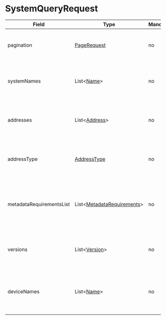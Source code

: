 # SystemQueryRequest

Field | Type | Mandatory | Description
--- | --- | --- | ---
pagination | [PageRequest](../data-models/page-request.md) | no | Paging information about the queried systems.
systemNames | List<[Name](../primitives.md#name)> | no | Requester is looking for systems with any of the specified names.
addresses | List<[Address](../primitives.md#address)> | no | Requester is looking for systems with any of the specified addresses.
addressType | [AddressType](../primitives.md#addresstype) | no | Requester is looking for systems with the specified type of address.
metadataRequirementsList | List<[MetadataRequirements](../data-models/metadata-requirements.md)> | no | Requester is looking for systems that are matching any of the specified metadata requirements.
versions | List<[Version](../primitives.md#version)> | no | Requester is looking for systems with any of the specified versions.
deviceNames | List<[Name](../primitives.md#name)> | no | Requester is looking for systems that are running on any of the specified devices.